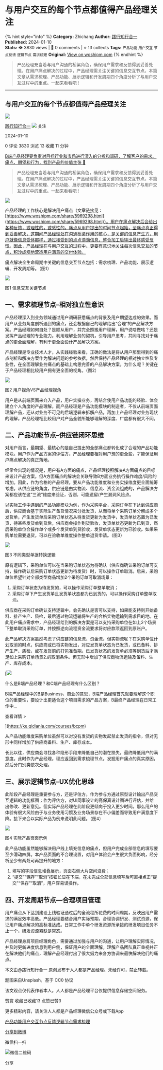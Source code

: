 # 与用户交互的每个节点都值得产品经理关注
{% hint style="info" %}
**Category:** Zhichang
**Author:** [践行知行合一](https://www.woshipm.com/u/1106232)
**Published:** 2024-01-10  
**Stats:** 👁️ 3830 views | 💬 0 comments | ⭐ 13 collects
**Tags:** `产品功能` `用户交互` `节点反馈` `逻辑节点` `需求梳理`
**Original:** [View on woshipm.com](https://www.woshipm.com/zhichang/5973468.html)
{% endhint %}
> 产品经理充当着与用户沟通的桥梁角色，确保用户需求和反馈得到妥善处理。在用户痛点解决的过程中，产品经理需关注关键的信息交互节点。本篇文章从需求梳理、产品功能、展示逻辑和开发周期四个角度分析了与用户交互过程中的重点。一起来看看吧！

---

## 与用户交互的每个节点都值得产品经理关注

[![](https://static.woshipm.com/WX_U_202006_20200628164843_6389.jpg?imageView2/1/w/72/h/72/q/100)](https://www.woshipm.com/u/1106232)

[践行知行合一](https://www.woshipm.com/u/1106232) ![](https://static.woshipm.com/tag/1101_1@2x.png) 关注

2024-01-10

0 评论 3830 浏览 13 收藏 11 分钟

[B端产品经理要负责对目标行业和市场进行深入的分析和调研，了解客户的需求、痛点、期望和行为，找到产品的价值主张 🔗](https://ke.qidianla.com/courses/bcpm)

> 产品经理充当着与用户沟通的桥梁角色，确保用户需求和反馈得到妥善处理。在用户痛点解决的过程中，产品经理需关注关键的信息交互节点。本篇文章从需求梳理、产品功能、展示逻辑和开发周期四个角度分析了与用户交互过程中的重点。一起来看看吧！

![](https://image.yunyingpai.com/wp/2024/01/cU7qkhUyoPehsdGx8ddc.png)

产品经理的工作核心是解决用户痛点（文章链接见：[https://www.woshipm.com/share/5969298.html](https://www.woshipm.com/share/5969298.html)）。用户在痛点解决后会给出各种反馈，或理性的，或感性的。痛点从用户提出的时间节点起始，至痛点真正得到妥善解决，这期间产品经理处在沟通桥梁作用的核心，是关键的信息产生方，用户就像信息受体那样，通过接受到的点点滴滴信息，整合加工后输出最终感受反馈。因此，产品经理在与用户交互的过程中，更要有意识地关注每次信息交互的节点，积沙成塔地营造用户满意的交付体验。

痛点解决全生命周期中关键的信息交互节点包括：需求梳理、产品功能、展示逻辑、开发周期等。（图1）

![](https://image.yunyingpai.com/wp/2024/01/qkewaJlBRIGvBMsAigUb.png)

图1 信息交互关键节点

## 一、需求梳理节点–相对独立性意识

产品经理深入到业务领域通过用户调研获悉痛点的背景及用户期望达成的效果。而用户从业务角度剖析遇到的痛点，还会根据自己的理解给出“合理”的产品解决方案。产品经理如何自处？是顺从用户，并完全照搬用户理解，用户说啥做啥？还是发挥产品经理的专业能力，利用理解业务的契机，引导用户思考，共同寻找对于痛点的更全面理解，有利于更全面设计产品解决方案。

产品经理是专业技术人才，从实践经验来看，正确的做法是将从用户那里得到的痛点剖析和解决方案作为解决问题的参考依据，然后保持产品经理的相对独立性及专业性，在全面理解业务痛点的基础上构思完善的产品解决方案。为什么呢？关键在于产品经理相比较用户拥有更全面的视角。（图2）

![](https://image.yunyingpai.com/wp/2024/01/0BsPbpsIvKpTXtfpjCXL.png)

图2 用户视角VS产品经理视角

用户是从前端页面来介入产品，用户实操业务，再结合使用产品功能的经验、体会建立个人角度的产品理解。而产品经理是产品功能模块的制造者，不仅从前端页面理解产品，还从对业务不可见的后端逻辑来拆解产品，再加上产品经理对业务现状的理解，产品经理相比较用户对产品全貌所能够理解的深度、广度都有很大不同。

## 二、产品功能节点–供应链闭环思维

对用户而言，最期望、最核心的是自己提出的全部痛点都转化成了合理的产品功能模块。用户作为产品方案的评估方，产品经理要相对用户想的更全些，才能保证用户痛点解决的真正落地。

经常会出现的情况是，用户有A方面的痛点，产品经理按照解决A方面痛点的目标来设计产品方案，但A方面痛点的解决会关联导致B方面业务执行操作难度/风险的增加。因此，作为合格的产品经理，要从产品功能维度和业务实操维度更全面统筹考虑。从供应链的角度，供应链是由实物流、信息流、资金流组成的，产品解决方案都应该在这“三流”维度来验证，否则，可能遗留/产生漏洞风险点。

以实际工作中遇到的产品功能模块为例，作为采购平台，采购订单在下达到供应商后，供应商会基于实际生产备货情况来分批发货，从而将单个采购订单分解成多个发货单，产生发货单后采购订单状态从待发货更新为发货中，发货单状态置为已发货，待某些发货单到货后，供应商会操作到货验收，发货单状态更新为已到货，然后采购单位会操作单个或多个发货单到货验收，发货单状态更新为已验收。如果采购单位需要退货，可以在验收单维度操作整单退货申请。（图3）

![](https://image.yunyingpai.com/wp/2024/01/bu9l6z8DrTNJHY9iZbWf.png)

图3 不同类型单据转换逻辑

原有逻辑下，采购单位可以在当采购订单状态为待确认（供应商确认采购订单可支持，操作确认后采购订单状态更新为待发货）时，可以操作订单取消。后来，采购单位希望针对全部类型商品增加2个采购订单可取消场景：

1.  采购订单状态为待发货的，可以操作采购订单整单取消；
2.  采购订单下产生发货单且发货单状态都为已到货的，可以操作采购订单整单取消。

供应商在采购订单确认支持逻辑中，会先确认是否可以支持，如果能支持则开始备料、排产生产、质检，最后通过物流运输将生产的合格实物运输到需求目的地。在此用户痛点需求中，产品经理给到的解决方案是可以支持采购单位在如上2个场景下整单取消采购订单，并按照逆向流程资金流要求将对应款项返回到原账户。

此产品解决方案虽然考虑了供应链的信息流、资金流，但实物流呢？在采购单位计划取消的时点，供应商或已将实物发出，对应发货单状态为已发货，或已备料、排产生产、质检，或在发货前的打包准备期。已发货状态的发货单必须等到货后才满足如上采购订单场景2.的取消条件。但无形中增加了供应商物流运输及备料、生产、库存成本。

[![](https://image.woshipm.com/2023/07/27/6f50fd24-2c7f-11ee-875d-00163e0b5ff3.png)

什么是B端产品经理？和C端产品经理有什么区别？

B端产品经理中的B是Business，商业的意思，B端产品经理首先就要理解这个职位的重要性，要设计出更适合这个项目需求的产品方案，B最终产品经理在日常工作中...

查看详情 >

](https://ke.qidianla.com/courses/bcpm)

从产品功能维度采购单位虽然可以对没有发货的实物发起禁止发货的指令，但对无形中同样增加了供应商备料、生产、库存成本。

长此以往，供应商会寻找各种隐形手段来降低自己的潜在损失，最终降低用户的满意度。此时作为产品经理，理应返回到需求梳理节点，发掘用户痛点的真实原因，然后分门别类依次处理。

## 三、展示逻辑节点–UX优化思维

此阶段产品经理是重要参与方，还是评估方。作为参与方通过原型设计输出产品交互逻辑的功能框图；作为评估方，对UI同事设计的高保真设计图进行评估，并给出修改、更新意见。但实际产品经理在此阶段更倾向于投入更少时间。那么用户的体验有很大风险由于与业务使用习惯及业务场景存在不小偏差而导致用户满意度下降。接下来会以实际产品为例来说明此问题。（图4）

![](https://image.yunyingpai.com/wp/2024/01/wJITdzgIChFJzZBlrmdS.png)

图4 实际产品页面示例

此产品功能虽然能够解决用户线上填充信息的痛点，但用户完成全部信息的填写要至少滑动四屏。本产品页面的不合理设置，对用户体验会产生很大负面影响，经分析至少有两处可再提升的地方：

1.  填写的字段信息堆叠展示，页面右侧大片空间浪费；
2.  “提交”“保存”“取消”按钮长显在下端，在未完成全部信息填写后可直接点击“提交”“保存”“取消”，用户容易误操作。

## 四、开发周期节点—合理项目管理

用户痛点从下达到建设上线验证通过后的全流程所花费的时间周期，反映出用户需求的满足效率高低。产品经理要结合用户实际预期，合理协调研发、测试资源，保证用户痛点解决的高标准达成。日常工作中单个研发资源所承接的研发项目任务不止一个，研发资源紧缺是常态。

产品经理身肩项目经理角色，需要通过加强与用户的沟通，让用户理解实际情况，并及时更新进度信息到用户侧，保证用户的全面理解。理解产品团队真正重视并正在解决他们的痛点，理解产品经理付出了很大努力来各方协调来最快解决他们的痛点。

本文由@践行知行合一 原创发布于人人都是产品经理。未经许可，禁止转载。

题图来自Unsplash，基于 CC0 协议

该文观点仅代表作者本人，人人都是产品经理平台仅提供信息存储空间服务。

赞赏 收藏已收藏13 点赞已赞3

更多精彩内容，请关注人人都是产品经理微信公众号或下载App

[产品功能](https://www.woshipm.com/tag/%e4%ba%a7%e5%93%81%e5%8a%9f%e8%83%bd)[用户交互](https://www.woshipm.com/tag/%e7%94%a8%e6%88%b7%e4%ba%a4%e4%ba%92)[节点反馈](https://www.woshipm.com/tag/%e8%8a%82%e7%82%b9%e5%8f%8d%e9%a6%88)[逻辑节点](https://www.woshipm.com/tag/%e9%80%bb%e8%be%91%e8%8a%82%e7%82%b9)[需求梳理](https://www.woshipm.com/tag/%e9%9c%80%e6%b1%82%e6%a2%b3%e7%90%86)

[分享到微博](https://service.weibo.com/share/share.php?appkey=2775287854&title=与用户交互的每个节点都值得产品经理关注&url=https://www.woshipm.com/zhichang/5973468.html&pic=https://image.yunyingpai.com/wp/2024/01/cU7qkhUyoPehsdGx8ddc.png)

微信扫一扫

![微信二维码](https://api.pwmqr.com/qrcode/create/?url=https://www.woshipm.com/zhichang/5973468.html)

分享